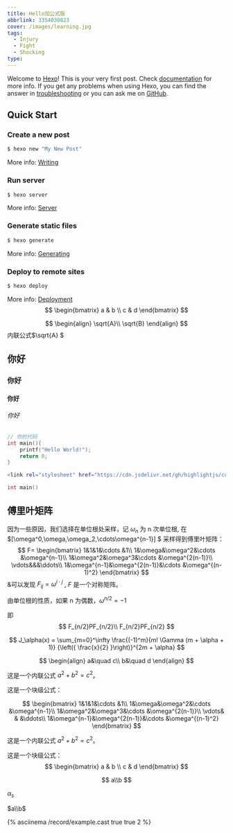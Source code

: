 ```yaml
---
title: Hello加公式版
abbrlink: 3354030823
cover: /images/learning.jpg
tags:
  - Injury
  - Fight
  - Shocking
type:  
---
```

Welcome to [Hexo](https://hexo.io/)! This is your very first post. Check [documentation](https://hexo.io/docs/) for more info. If you get any problems when using Hexo, you can find the answer in [troubleshooting](https://hexo.io/docs/troubleshooting.html) or you can ask me on [GitHub](https://github.com/hexojs/hexo/issues).

## Quick Start

### Create a new post

``` bash
$ hexo new "My New Post"
```

More info: [Writing](https://hexo.io/docs/writing.html)

### Run server

``` bash
$ hexo server
```

More info: [Server](https://hexo.io/docs/server.html)

### Generate static files

``` bash
$ hexo generate
```

More info: [Generating](https://hexo.io/docs/generating.html)

### Deploy to remote sites

``` bash
$ hexo deploy
```

More info: [Deployment](https://hexo.io/docs/one-command-deployment.html)
$$
\begin{bmatrix}
a & b \\
c & d
\end{bmatrix}
$$

$$
\begin{align}
\sqrt{A}\\
\sqrt{B}
\end{align}
$$
内联公式$\sqrt{A} $
## 你好
### 你好

#### 你好
###### 你好


```c
// 你的代码
int main(){
    printf("Hello World!");
    return 0;
}

```

```bash
<link rel="stylesheet" href="https://cdn.jsdelivr.net/gh/highlightjs/cdn-release@latest/build/styles/vs2015.min.css">

```

```C
int main()
```



## 傅里叶矩阵
因为一些原因，我们选择在单位根处采样，记 $\omega_n$ 为 n 次单位根, 在$[\omega^0,\omega,\omega_2,\cdots\omega^{n-1}] $ 采样得到傅里叶矩阵：
$$
F=
\begin{bmatrix}
1&1&1&\cdots &1\\
1&\omega&\omega^2&\cdots &\omega^{n-1}\\
1&\omega^2&\omega^3&\cdots &\omega^{2(n-1)}\\
\vdots&&&\ddots\\
1&\omega^{n-1}&\omega^{2(n-1)}&\cdots &\omega^{(n-1)^2}
\end{bmatrix}
$$
&可以发现 $F_{ij} = \omega^{i\cdot j}$ , $F$ 是一个对称矩阵。

由单位根的性质，如果 n 为偶数，$\omega ^{n/2} = -1$  


即
$$
F_{n/2}PF_{n/2}\\
F_{n/2}PF_{n/2}
$$

$$
J_\alpha(x) = \sum_{m=0}^\infty \frac{(-1)^m}{m! \Gamma (m + \alpha + 1)} {\left({ \frac{x}{2} }\right)}^{2m + \alpha}
$$

$$
\begin{align}
a&\quad c\\
b&\quad d
\end{align}
$$

这是一个内联公式 $a^2 + b^2 = c^2$。

这是一个块级公式：



$$
\begin{bmatrix}
1&1&1&\cdots &1\\
1&\omega&\omega^2&\cdots &\omega^{n-1}\\
1&\omega^2&\omega^3&\cdots &\omega^{2(n-1)}\\
\vdots& & &\ddots\\
1&\omega^{n-1}&\omega^{2(n-1)}&\cdots &\omega^{(n-1)^2}
\end{bmatrix}
$$


这是一个内联公式 $a^2 + b^2 = c^2$。

这是一个块级公式：
$$
\begin{bmatrix}
a & b \\
c & d
\end{bmatrix}
$$

$$
a\\b
$$

$\alpha_s$ 

$a\\b$ 


{% asciinema /record/example.cast true true 2 %}
